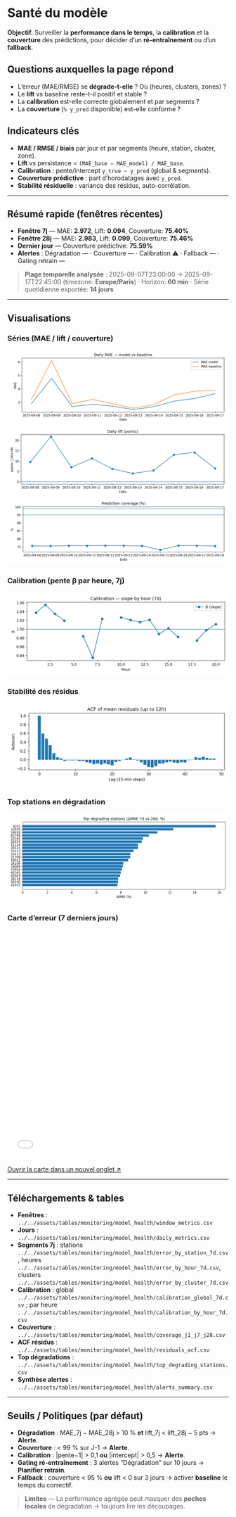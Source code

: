 # Santé du modèle

**Objectif.** Surveiller la **performance dans le temps**, la **calibration** et la **couverture** des prédictions, pour décider d’un **ré-entraînement** ou d’un **fallback**.

## Questions auxquelles la page répond
- L’erreur (MAE/RMSE) se **dégrade-t-elle** ? Où (heures, clusters, zones) ?
- Le **lift** vs baseline reste-t-il positif et stable ?
- La **calibration** est-elle correcte globalement et par segments ?
- La **couverture** (`% y_pred` disponible) est-elle conforme ?

## Indicateurs clés
- **MAE / RMSE / biais** par jour et par segments (heure, station, cluster, zone).
- **Lift** vs persistance = `(MAE_base − MAE_model) / MAE_base`.
- **Calibration** : pente/intercept `y_true ~ y_pred` (global & segments).
- **Couverture prédictive** : part d’horodatages avec `y_pred`.
- **Stabilité résiduelle** : variance des résidus, auto-corrélation.

---

## Résumé rapide (fenêtres récentes)
- **Fenêtre 7j** — MAE: **2.972**, Lift: **0.094**, Couverture: **75.40%**  
- **Fenêtre 28j** — MAE: **2.983**, Lift: **0.099**, Couverture: **75.46%**  
- **Dernier jour** — Couverture prédictive: **75.59%**  
- **Alertes** : Dégradation — · Couverture — · Calibration ⚠️ · Fallback — · Gating retrain —

> **Plage temporelle analysée** : 2025-09-07T23:00:00 → 2025-09-17T22:45:00 (timezone: **Europe/Paris**) · Horizon: **60 min** · Série quotidienne exportée: **14 jours**

---

## Visualisations
### Séries (MAE / lift / couverture)
![MAE](../../assets/figs/monitoring/model_health/mae_rmse_daily.png)
![Lift](../../assets/figs/monitoring/model_health/lift_daily.png)
![Couverture](../../assets/figs/monitoring/model_health/coverage_daily.png)

### Calibration (pente β par heure, 7j)
![Calibration β](../../assets/figs/monitoring/model_health/calibration_beta_by_hour_7d.png)

### Stabilité des résidus
![ACF](../../assets/figs/monitoring/model_health/residuals_acf.png)

### Top stations en dégradation
![Top stations](../../assets/figs/monitoring/model_health/top_degrading_stations.png)

### Carte d’erreur (7 derniers jours)
<div style="margin: 0.5rem 0;">
  <iframe src="../../assets/maps/model_error_by_station_7d.html" style="width:100%;height:520px;border:0" loading="lazy" title="Carte erreur 7j"></iframe>
</div>
<p><a href="../../assets/maps/model_error_by_station_7d.html" target="_blank" rel="noopener">Ouvrir la carte dans un nouvel onglet ↗</a></p>


---

## Téléchargements & tables
- **Fenêtres** : `../../assets/tables/monitoring/model_health/window_metrics.csv`
- **Jours** : `../../assets/tables/monitoring/model_health/daily_metrics.csv`
- **Segments 7j** : stations `../../assets/tables/monitoring/model_health/error_by_station_7d.csv`, heures `../../assets/tables/monitoring/model_health/error_by_hour_7d.csv`, clusters `../../assets/tables/monitoring/model_health/error_by_cluster_7d.csv`
- **Calibration** : global `../../assets/tables/monitoring/model_health/calibration_global_7d.csv` ; par heure `../../assets/tables/monitoring/model_health/calibration_by_hour_7d.csv`
- **Couverture** : `../../assets/tables/monitoring/model_health/coverage_j1_j7_j28.csv`
- **ACF résidus** : `../../assets/tables/monitoring/model_health/residuals_acf.csv`
- **Top dégradations** : `../../assets/tables/monitoring/model_health/top_degrading_stations.csv`
- **Synthèse alertes** : `../../assets/tables/monitoring/model_health/alerts_summary.csv`

---

## Seuils / Politiques (par défaut)
- **Dégradation** : MAE_7j − MAE_28j > 10 % **et** lift_7j < lift_28j − 5 pts → **Alerte**.
- **Couverture** : < 99 % sur J-1 → **Alerte**.
- **Calibration** : |pente−1| > 0,1 **ou** |intercept| > 0,5 → **Alerte**.
- **Gating ré-entraînement** : 3 alertes “Dégradation” sur 10 jours → **Planifier retrain**.
- **Fallback** : couverture < 95 % **ou** lift < 0 sur 3 jours → activer **baseline** le temps du correctif.

> **Limites** — La performance agrégée peut masquer des **poches locales** de dégradation → toujours lire les découpages.
